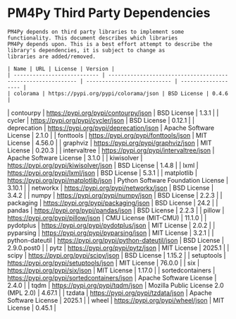 # PM4Py Third Party Dependencies
    
    PM4Py depends on third party libraries to implement some functionality. This document describes which libraries
    PM4Py depends upon. This is a best effort attempt to describe the library's dependencies, it is subject to change as
    libraries are added/removed.
    
    | Name | URL | License | Version |
    | --------------------------- | ------------------------------------------------------------ | --------------------------- | ------------------- |
    | colorama | https://pypi.org/pypi/colorama/json | BSD License | 0.4.6 |
| contourpy | https://pypi.org/pypi/contourpy/json | BSD License | 1.3.1 |
| cycler | https://pypi.org/pypi/cycler/json | BSD License | 0.12.1 |
| deprecation | https://pypi.org/pypi/deprecation/json | Apache Software License | 2.1.0 |
| fonttools | https://pypi.org/pypi/fonttools/json | MIT License | 4.56.0 |
| graphviz | https://pypi.org/pypi/graphviz/json | MIT License | 0.20.3 |
| intervaltree | https://pypi.org/pypi/intervaltree/json | Apache Software License | 3.1.0 |
| kiwisolver | https://pypi.org/pypi/kiwisolver/json | BSD License | 1.4.8 |
| lxml | https://pypi.org/pypi/lxml/json | BSD License | 5.3.1 |
| matplotlib | https://pypi.org/pypi/matplotlib/json | Python Software Foundation License | 3.10.1 |
| networkx | https://pypi.org/pypi/networkx/json | BSD License | 3.4.2 |
| numpy | https://pypi.org/pypi/numpy/json | BSD License | 2.2.3 |
| packaging | https://pypi.org/pypi/packaging/json | BSD License | 24.2 |
| pandas | https://pypi.org/pypi/pandas/json | BSD License | 2.2.3 |
| pillow | https://pypi.org/pypi/pillow/json | CMU License (MIT-CMU) | 11.1.0 |
| pydotplus | https://pypi.org/pypi/pydotplus/json | MIT License | 2.0.2 |
| pyparsing | https://pypi.org/pypi/pyparsing/json | MIT License | 3.2.1 |
| python-dateutil | https://pypi.org/pypi/python-dateutil/json | BSD License | 2.9.0.post0 |
| pytz | https://pypi.org/pypi/pytz/json | MIT License | 2025.1 |
| scipy | https://pypi.org/pypi/scipy/json | BSD License | 1.15.2 |
| setuptools | https://pypi.org/pypi/setuptools/json | MIT License | 76.0.0 |
| six | https://pypi.org/pypi/six/json | MIT License | 1.17.0 |
| sortedcontainers | https://pypi.org/pypi/sortedcontainers/json | Apache Software License | 2.4.0 |
| tqdm | https://pypi.org/pypi/tqdm/json | Mozilla Public License 2.0 (MPL 2.0) | 4.67.1 |
| tzdata | https://pypi.org/pypi/tzdata/json | Apache Software License | 2025.1 |
| wheel | https://pypi.org/pypi/wheel/json | MIT License | 0.45.1 |
